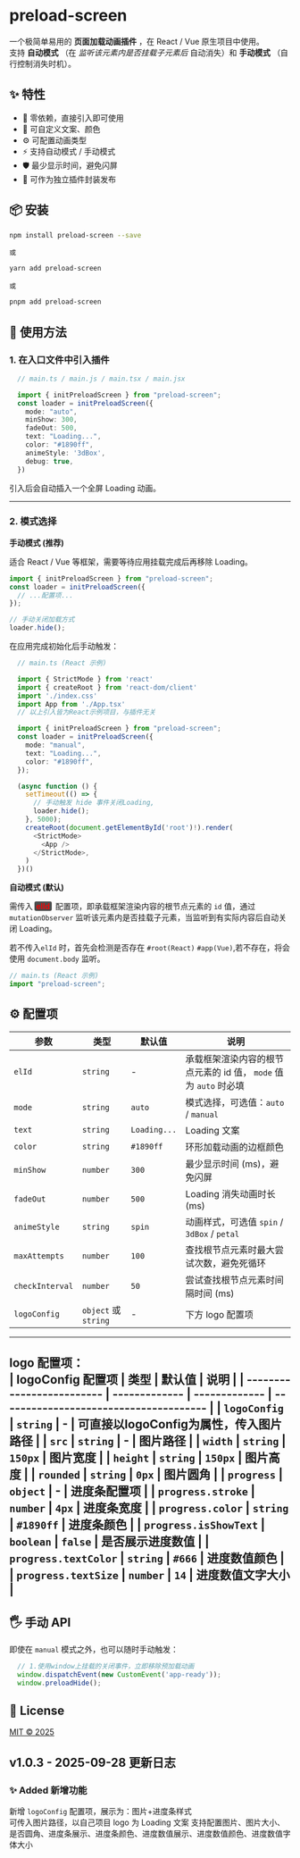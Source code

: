 # preload-screen  

一个极简单易用的 **页面加载动画插件** ，在 React / Vue 原生项目中使用。  
支持 **自动模式** （在 *监听该元素内是否挂载子元素后* 自动消失）和 **手动模式** （自行控制消失时机）。

## ✨ 特性

 - 🚀 零依赖，直接引入即可使用
 - 🎨 可自定义文案、颜色
 - ⚙️ 可配置动画类型
 - ⚡ 支持自动模式 / 手动模式
 - 🛡️ 最少显示时间，避免闪屏
 - 🔧 可作为独立插件封装发布

## 📦 安装

```bash
npm install preload-screen --save
```
```或```
```bash
yarn add preload-screen
```
```或```
```bash
pnpm add preload-screen
```

## 🔨 使用方法

### 1. 在入口文件中引入插件  
  ```ts
    // main.ts / main.js / main.tsx / main.jsx

    import { initPreloadScreen } from "preload-screen"; 
    const loader = initPreloadScreen({
      mode: "auto",
      minShow: 300,
      fadeOut: 500,
      text: "Loading...",
      color: "#1890ff",
      animeStyle: '3dBox',
      debug: true,
    })
  ```

  引入后会自动插入一个全屏 Loading 动画。

  ---

### 2. 模式选择  

  **手动模式 (推荐)**  

  适合 React / Vue 等框架，需要等待应用挂载完成后再移除 Loading。
  ```ts
  import { initPreloadScreen } from "preload-screen"; 
  const loader = initPreloadScreen({
    // ...配置项...
  });

  // 手动关闭加载方式
  loader.hide();
  ```
  在应用完成初始化后手动触发：
  ```ts
    // main.ts (React 示例)

    import { StrictMode } from 'react'
    import { createRoot } from 'react-dom/client'
    import './index.css'
    import App from './App.tsx'
    // 以上引入皆为React示例项目，与插件无关
  
    import { initPreloadScreen } from "preload-screen"; 
    const loader = initPreloadScreen({
      mode: "manual",
      text: "Loading...",
      color: "#1890ff",
    });

    (async function () {
      setTimeout(() => {
        // 手动触发 hide 事件关闭Loading,
        loader.hide();
      }, 5000);
      createRoot(document.getElementById('root')!).render(
        <StrictMode>
          <App />
        </StrictMode>,
      )
    })()
  ```

  **自动模式 (默认)**

  需传入<span style="font-weight:600;color:rgb(253, 0, 0); background-color:rgb(77, 77, 77);padding:0 3px;margin:0 3px;border-radius:3px;">elId</span> 配置项，即承载框架渲染内容的根节点元素的 ```id``` 值，通过 ```mutationObserver``` 监听该元素内是否挂载子元素，当监听到有实际内容后自动关闭 Loading。

  若不传入```elId``` 时，首先会检测是否存在 ```#root(React)``` ```#app(Vue)```,若不存在，将会使用 ```document.body``` 监听。
  
  ```ts
  // main.ts (React 示例)
  import "preload-screen";
  ```

## ⚙️ 配置项
   | 参数                | 类型                         | 默认值           | 说明                                                                     |
   | ------------------- | ---------------------------- | ---------------- | ------------------------------------------------------------------------ |
   | ```elId```          | ```string```                 | -                | 承载框架渲染内容的根节点元素的 id 值， ```mode``` 值为 ```auto``` 时必填 |
   | ```mode```          | ```string```                 | ```auto```       | 模式选择，可选值：```auto``` / ```manual```                              |
   | ```text```          | ```string```                 | ```Loading...``` | Loading 文案                                                             |
   | ```color```         | ```string```                 | ```#1890ff```    | 环形加载动画的边框颜色                                                   |
   | ```minShow```       | ```number```                 | ```300```        | 最少显示时间 (ms)，避免闪屏                                              |
   | ```fadeOut```       | ```number```                 | ```500```        | Loading 消失动画时长 (ms)                                                |
   | ```animeStyle```    | ```string```                 | ```spin```       | 动画样式，可选值 ```spin``` / ```3dBox``` / ```petal```                  |
   | ```maxAttempts```   | ```number```                 | ```100```        | 查找根节点元素时最大尝试次数，避免死循环                                 |
   | ```checkInterval``` | ```number```                 | ```50```         | 尝试查找根节点元素时间隔时间 (ms)                                        |
   | ```logoConfig```    | ```object``` 或 ```string``` | -                | 下方 logo 配置项                                                         |
  ------------------------------------------------------------------------------------------------------------------------------------
  **logo 配置项：**  
  | logoConfig 配置项         | 类型          | 默认值        | 说明                                   |
  | ------------------------- | ------------- | ------------- | -------------------------------------- |
  | ```logoConfig```          | ```string```  | -             | 可直接以logoConfig为属性，传入图片路径 |
  | ```src```                 | ```string```  | -             | 图片路径                               |
  | ```width```               | ```string```  | ```150px```   | 图片宽度                               |
  | ```height```              | ```string```  | ```150px```   | 图片高度                               |
  | ```rounded```             | ```string```  | ```0px```     | 图片圆角                               |
  | ```progress```            | ```object```  | -             | 进度条配置项                           |
  | ```progress.stroke```     | ```number```  | ```4px```     | 进度条宽度                             |
  | ```progress.color```      | ```string```  | ```#1890ff``` | 进度条颜色                             |
  | ```progress.isShowText``` | ```boolean``` | ```false```   | 是否展示进度数值                       |
  | ```progress.textColor```  | ```string```  | ```#666```    | 进度数值颜色                           |
  | ```progress.textSize```   | ```number```  | ```14```      | 进度数值文字大小                       |
  ------------------------------------------------------------------------------------------------------------------------------------


## 🖐 手动 API
  即使在 ```manual``` 模式之外，也可以随时手动触发：
  ```ts
    // 1.使用window上挂载的关闭事件，立即移除预加载动画
    window.dispatchEvent(new CustomEvent('app-ready'));
    window.preloadHide();
  ```
  

## 📄 License

[MIT © 2025](https://github.com/Luoyangchengxiang/preload-screen?tab=MIT-1-ov-file#)

## v1.0.3 - 2025-09-28 更新日志

### ✨ Added 新增功能 
  新增 ```logoConfig``` 配置项，展示为：图片+进度条样式  
  可传入图片路径，以自己项目 logo 为 Loading 文案
  支持配置图片、图片大小、是否圆角、进度条展示、进度条颜色、进度数值展示、进度数值颜色、进度数值字体大小